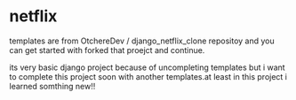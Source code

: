 # netflix
templates are from OtchereDev / django_netflix_clone repositoy and you can get started with forked that proejct and continue.

its very basic django project because of uncompleting templates but i want to complete this project soon with another templates.at least in this project i learned somthing new!!
